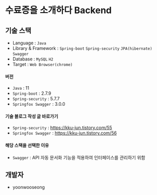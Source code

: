 # 수료증을 소개하다 Backend

## 기술 스택
 - Language : `Java`
 - Library & Framework : `Spring-boot` `Spring-security` `JPA(hibernate)` `Swagger`
 - Database : `MySQL` `H2`
 - Target : `Web Browser(chrome)`

#### 버전
- `Java` : 11
- `Spring-boot` : 2.7.9
- `Spring-security` : 5.7.7
- `Springfox Swagger` : 3.0.0

#### 기술 블로그 작성 글 바로가기
- `Spring-security` : https://kku-jun.tistory.com/55
- `Springfox Swagger` : https://kku-jun.tistory.com/56

####  해당 스택을 선택한 이유
 - `Swagger` : API 자동 문서화 기능을 적용하여 인터페이스를 관리하기 위함

## 개발자
 - yoonwooseong

